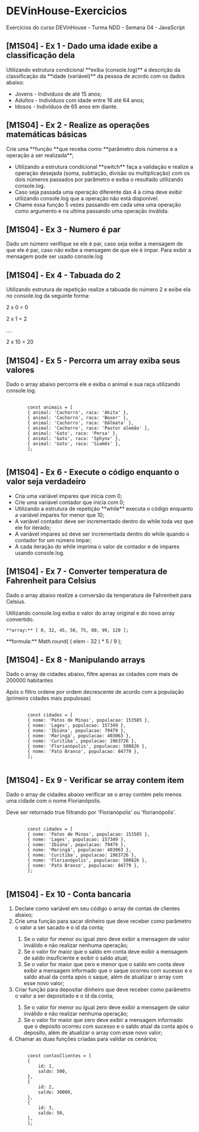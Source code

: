 # DEVinHouse-Exercicios
 Exercícios do curso DEVinHouse - Turma NDD - Semana 04 - JavaScript

<h2>[M1S04] - Ex 1 - Dado uma idade exibe a classificação dela</h2>
<p>Utilizando estrutura condicional **exiba (console.log)** a descrição da classificação da **idade (variável)** da pessoa de acordo com os dados abaixo:
</p>
<ul>
    <li>Jovens - Indivíduos de até 15 anos;</li>
    <li>Adultos - Indivíduos com idade entre 16 até 64 anos;</li>
    <li>Idosos - Indivíduos de 65 anos em diante.</li>
</ul>

<h2>[M1S04] - Ex 2 - Realize as operações matemáticas básicas</h2>
<p>Crie uma **função **que receba como **parâmetro dois números e a operação a ser realizada**;</p>
<ul>
    <li> Utilizando a estrutura condicional **switch** faça a validação e realize a operação desejada (soma, subtração, divisão ou multiplicação) com os dois números passados por parâmetro e exiba o resultado utilizando console.log.</li>
    <li>Caso seja passada uma operação diferente das 4 à cima  deve exibir utilizando console.log que a operação não está disponível.</li>
    <li>Chame essa função 5 vezes passando em cada uma uma operação como argumento e na ultima passando uma operação inválida.</li>
</ul>

<h2>[M1S04] - Ex 3 - Numero é par</h2>
<p>Dado um número verifique se ele é par, caso seja exibe a mensagem de que ele é par, caso não exibe a mensagem de que ele é impar. Para exibir a mensagem pode ser usado console.log</p>

<h2>[M1S04] - Ex 4 - Tabuada do 2</h2>
<p>Utilizando estrutura de repetição realize a tabuada do número 2 e exibe ela no console.log da seguinte forma:</p>
<p>2 x 0 = 0</p>
<p>2 x 1 = 2</p>
<p>....</p>
<p>2 x 10 = 20</p>

<h2>[M1S04] - Ex 5 - Percorra um array exiba seus valores</h2>
<p>Dado o array abaixo percorra ele e exiba o animal e sua raça utilizando console.log.</p>
<pre>
    <code>
        const animais = [
        { animal: 'Cachorro', raca: 'Akita' },
        { animal: 'Cachorro', raca: 'Boxer' },
        { animal: 'Cachorro', raca: 'Dálmata' },
        { animal: 'Cachorro', raca: 'Pastor alemão' },
        { animal: 'Gato', raca: 'Persa' },
        { animal: 'Gato', raca: 'Sphynx' },
        { animal: 'Gato', raca: 'Siamês' },
        ];
    </code>
</pre>

<h2>[M1S04] - Ex 6 - Execute o código enquanto o valor seja verdadeiro</h2>
<ul>
    <li>Cria uma variável impares que inicia com 0;</li>
    <li>Crie uma variável contador que inicia com 0;</li>
    <li>Utilizando a estrutura de repetição **while** executa o código enquanto a variável impares for menor que 10;</li>
    <li>A variável contador deve ser incrementado dentro do while toda vez que ele for iterado;</li>
    <li> A variável impares só deve ser incrementada dentro do while quando o contador for um número ímpar;</li>
    <li>A cada iteração do while imprima o valor de contador e de impares usando console.log.</li>
</ul>

<h2>[M1S04] - Ex 7 - Converter temperatura de Fahrenheit para Celsius</h2>
<p>Dado o array abaixo realize a conversão da temperatura de  Fahrenheit para Celsius.</p>
<p>Utilizando console.log exiba o valor do array original e do novo array convertido.</p>
<code>**array:** [ 0, 32, 45, 50, 75, 80, 99, 120 ];</code>
<p>**formula:** Math.round( ( elem - 32 ) * 5 / 9 );</p>

<h2>[M1S04] - Ex 8 - Manipulando arrays</h2>
<p>Dado o array de cidades abaixo, filtre apenas as cidades com mais de 200000 habitantes</p>
<p>Após o filtro ordene por ordem decrescente de acordo com a população (primeiro cidades mais populosas)</p>
<pre>
    <code>
        const cidades = [
        { nome: 'Patos de Minas', populacao: 153585 },
        { nome: 'Lages', populacao: 157349 },
        { nome: 'Ibiúna', populacao: 79479 },
        { nome: 'Maringá', populacao: 403063 },
        { nome: 'Curitiba', populacao: 1963726 },
        { nome: 'Florianópolis', populacao: 508826 },
        { nome: 'Pato Branco', populacao: 84779 },
        ];
    </code>
</pre>

<h2>[M1S04] - Ex 9 - Verificar se array contem item</h2>
<p>Dado o array de cidades abaixo verificar se o array contém pelo menos uma cidade com o nome Florianópolis.</p>
<p>Deve ser retornado true filtrando por 'Florianópolis' ou 'florianópolis'.</p>
<pre>
    <code>
        const cidades = [
        { nome: 'Patos de Minas', populacao: 153585 },
        { nome: 'Lages', populacao: 157349 },
        { nome: 'Ibiúna', populacao: 79479 },
        { nome: 'Maringá', populacao: 403063 },
        { nome: 'Curitiba', populacao: 1963726 },
        { nome: 'Florianópolis', populacao: 508826 },
        { nome: 'Pato Branco', populacao: 84779 },
        ];
    </code>
</pre>

<h2>[M1S04] - Ex 10 - Conta bancaria</h2>
<ol>
    <li>Declare como variável em seu código o array de contas de clientes abaixo;</li>
    <li>Crie uma função para sacar dinheiro que deve receber como parâmetro o valor a ser sacado e o id da conta;</li>
    <ol type="1">
        <li>Se o valor for menor ou igual zero deve exibir a mensagem de valor inválido e não realizar nenhuma operação;</li>
        <li>Se o valor for maior que o saldo em conta deve exibir a mensagem de saldo insuficiente e exibir o saldo atual;</li>
        <li>Se o valor for maior que zero e menor que o saldo em conta deve exibir a mensagem informado que o saque ocorreu com sucesso e o saldo atual da conta após o saque, além de atualizar o array com esse novo valor;</li>
    </ol>
    <li>Criar função para depositar dinheiro que deve receber como parâmetro o valor a ser depositado e o id da conta;</li>
    <ol type="1">
        <li>Se o valor for menor ou igual zero deve exibir a mensagem de valor inválido e não realizar nenhuma operação;</li>
        <li>Se o valor for maior que zero deve exibir a mensagem informado que o deposito ocorreu com sucesso e o saldo atual da conta após o deposito, além de atualizar o array com esse novo valor;</li>
    </ol>
    <li>Chamar as duas funções criadas para validar os cenários;</li>
</ol>
<pre>
    <code>
        const contasClientes = [
        {
            id: 1,
            saldo: 500,
        },
        {
            id: 2,
            saldo: 30000,
        },
        {
            id: 3,
            saldo: 50,
        },
        ];
    </code>
</pre>